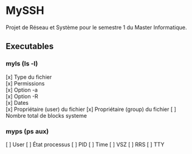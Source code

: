 # MySSH
Projet de Réseau et Système pour le semestre 1 du Master Informatique.

## Executables
### myls (ls -l)
[x] Type du fichier  
[x] Permissions  
[x] Option -a  
[x] Option -R  
[x] Dates  
[x] Propriétaire (user) du fichier
[x] Propriétaire (group) du fichier
[ ] Nombre total de blocks systeme

### myps (ps aux)
[ ] User
[ ] État processus
[ ] PID
[ ] Time
[ ] VSZ
[ ] RRS
[ ] TTY